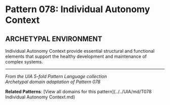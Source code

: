 # Pattern 078: Individual Autonomy Context

## ARCHETYPAL ENVIRONMENT

Individual Autonomy Context provide essential structural and functional elements that support the healthy development and maintenance of complex systems.

---

*From the UIA 5-fold Pattern Language collection*  
*Archetypal domain adaptation of Pattern 078*

**Related Patterns**: [View all domains for this pattern](../../UIA/md/T078 Individual Autonomy Context.md)